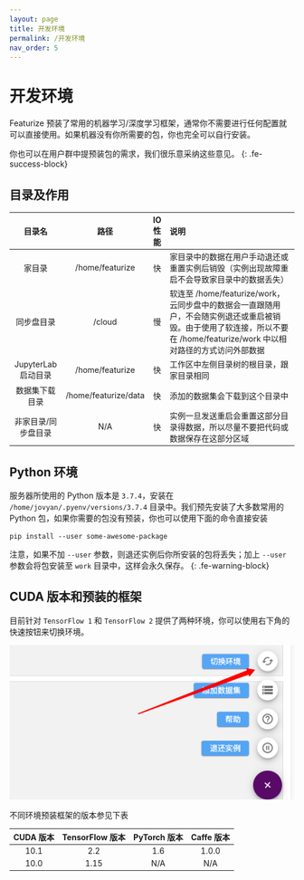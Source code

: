 ```yaml
---
layout: page
title: 开发环境
permalink: /开发环境
nav_order: 5
---
```


# 开发环境

Featurize 预装了常用的机器学习/深度学习框架，通常你不需要进行任何配置就可以直接使用。如果机器没有你所需要的包，你也完全可以自行安装。

你也可以在用户群中提预装包的需求，我们很乐意采纳这些意见。
{: .fe-success-block}

## 目录及作用

|   目录名        |  路径         |  IO 性能  | 说明  |
|:-------------:  | :------------------: | :------------------: | :------------------ |
|    家目录        |  /home/featurize  |  快  | 家目录中的数据在用户手动退还或重置实例后销毁（实例出现故障重启不会导致家目录中的数据丢失） |
|    同步盘目录   |  /cloud  | 慢 | 软连至 /home/featurize/work，云同步盘中的数据会一直跟随用户，不会随实例退还或重启被销毁。由于使用了软连接，所以不要在 /home/featurize/work 中以相对路径的方式访问外部数据 |
|    JupyterLab 启动目录   |  /home/featurize  | 快 |  工作区中左侧目录树的根目录，跟家目录相同 |
|    数据集下载目录   |  /home/featurize/data  | 快 | 添加的数据集会下载到这个目录中 |
|    非家目录/同步盘目录   |  N/A  | 快 | 实例一旦发送重启会重置这部分目录得数据，所以尽量不要把代码或数据保存在这部分区域  |


## Python 环境

服务器所使用的 Python 版本是 `3.7.4`，安装在 `/home/jovyan/.pyenv/versions/3.7.4` 目录中。我们预先安装了大多数常用的 Python 包，如果你需要的包没有预装，你也可以使用下面的命令直接安装

```shell
pip install --user some-awesome-package
```

注意，如果不加 `--user` 参数，则退还实例后你所安装的包将丢失；加上 `--user` 参数会将包安装至 `work` 目录中，这样会永久保存。
{: .fe-warning-block}

## CUDA 版本和预装的框架

目前针对 `TensorFlow 1` 和 `TensorFlow 2` 提供了两种环境，你可以使用右下角的快速按钮来切换环境。

![](/asset/environment-switch.png)

不同环境预装框架的版本参见下表

|   CUDA 版本        |  TensorFlow 版本         | PyTorch 版本 | Caffe 版本 |
|:-------------:  |:------------------:|:------:|:------:
|    10.1        |  2.2  |  1.6  | 1.0.0   |
|    10.0        |  1.15  |  N/A  | N/A   |
